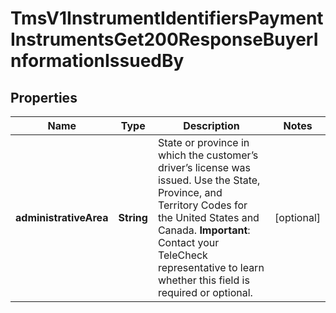 
# TmsV1InstrumentIdentifiersPaymentInstrumentsGet200ResponseBuyerInformationIssuedBy

## Properties
Name | Type | Description | Notes
------------ | ------------- | ------------- | -------------
**administrativeArea** | **String** | State or province in which the customer’s driver’s license was issued. Use the State, Province, and Territory Codes for the United States and Canada.  **Important**: Contact your TeleCheck representative to learn whether this field is required or optional.  |  [optional]



